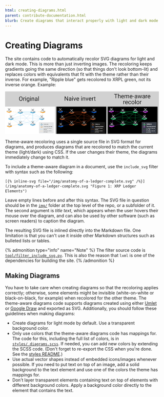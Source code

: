 ```yaml
---
html: creating-diagrams.html
parent: contribute-documentation.html
blurb: Create diagrams that interact properly with light and dark mode settings.
---
```

# Creating Diagrams

The site contains code to automatically recolor SVG diagrams for light and dark mode. This is more than just inverting images. The recoloring keeps gradients going the same direction (so that things don't look bottom-lit) and replaces colors with equivalents that fit with the theme rather than their inverse. For example, "Ripple blue" gets recolored to XRPL green, not its inverse orange. Example:

![Comparison of invert and theme-aware recoloring](img/theme-aware-recolor.png)

Theme-aware recoloring uses a single source file in SVG format for diagrams, and produces diagrams that are recolored to match the current theme (light/dark) using CSS. If the user changes their theme, the diagrams immediately change to match it.

To include a theme-aware diagram in a document, use the `include_svg` filter with syntax such as the following:

```jinja
[{% inline-svg file="/img/anatomy-of-a-ledger-complete.svg" /%}](/img/anatomy-of-a-ledger-complete.svg "Figure 1: XRP Ledger Elements")
```

Leave empty lines before and after this syntax. The SVG file in question should be in the [`img/`](https://github.com/XRPLF/xrpl-dev-portal/tree/master/img) folder at the top level of the repo, or a subfolder of it. The second argument is _title text_, which appears when the user hovers their mouse over the diagram, and can also be used by other software (such as screen readers) to caption the diagram.

The resulting SVG file is inlined directly into the Markdown file. One limitation is that you can't use it inside other Markdown structures such as bulleted lists or tables.

{% admonition type="info" name="Note" %}
The filter source code is [`tool/filter_include_svg.py`](https://github.com/XRPLF/xrpl-dev-portal/blob/master/tool/filter_include_svg.py). This is also the reason that `lxml` is one of the dependencies for building the site.
{% /admonition %}

## Making Diagrams

You have to take care when creating diagrams so that the recoloring applies correctly; otherwise, some elements might be invisible (white-on-white or black-on-black, for example) when recolored for the other theme. The theme-aware diagrams code supports diagrams created using either [Umlet](https://www.umlet.com/) or [Google Draw](https://docs.google.com/drawings/) and exported as SVG. Additionally, you should follow these guidelines when making diagrams:

- Create diagrams for light mode by default. Use a transparent background color.
- Only use colors that the theme-aware diagrams code has mappings for. The code for this, including the full list of colors, is in [`styles/_diagrams.scss`](https://github.com/XRPLF/xrpl-dev-portal/blob/master/styles/_diagrams.scss). If needed, you can add new colors by extending the SCSS code. (Don't forget to re-export the CSS when you're done. See the [styles README](https://github.com/XRPLF/xrpl-dev-portal/blob/master/styles/README.md).)
- Use actual vector shapes instead of embedded icons/images whenever possible. If you need to put text on top of an image, add a solid background to the text element and use one of the colors the theme has mappings for.
- Don't layer transparent elements containing text on top of elements with different background colors. Apply a background color directly to the element that contains the text.
